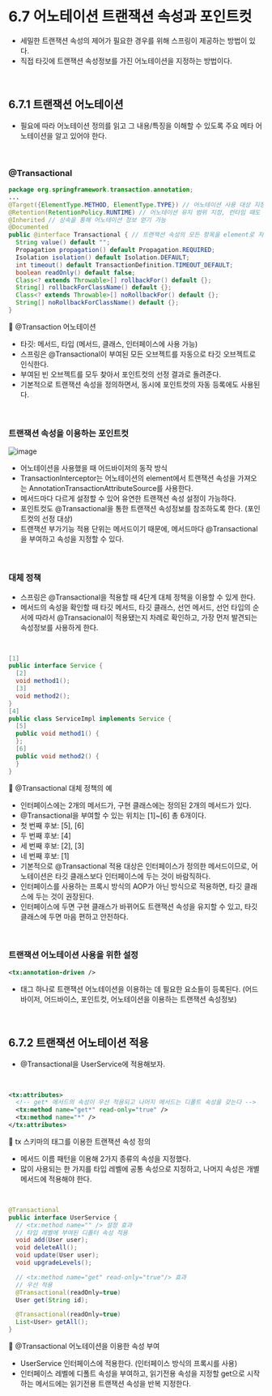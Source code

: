 # 6.7 어노테이션 트랜잭션 속성과 포인트컷
- 세밀한 트랜잭션 속성의 제어가 필요한 경우를 위해 스프링이 제공하는 방법이 있다.
- 직접 타깃에 트랜잭션 속성정보를 가진 어노테이션을 지정하는 방법이다.

<br/>

## 6.7.1 트랜잭션 어노테이션
- 필요에 따라 어노테이션 정의를 읽고 그 내용/특징을 이해할 수 있도록 주요 메타 어노테이션을 알고 있어야 한다.

<br/>

### @Transactional

```java
package org.springframework.transaction.annotation;
...
@Target({ElementType.METHOD, ElementType.TYPE}) // 어노테이션 사용 대상 지정, 1개 이상의 대상 지정 가능
@Retention(RetentionPolicy.RUNTIME) // 어노테이션 유지 범위 지정, 런타임 때도 리플렉션을 통해 정보 얻기 가능
@Inherited // 상속을 통해 어노테이션 정보 얻기 가능
@Documented
public @interface Transactional { // 트랜잭션 속성의 모든 항목을 element로 지정할 수 있다. default 값이 설정되어 있어 모두 생략 가능하다.
  String value() default "";
  Propagation propagation() default Propagation.REQUIRED;
  Isolation isolation() default Isolation.DEFAULT;
  int timeout() default TransactionDefinition.TIMEOUT_DEFAULT;
  boolean readOnly() default false;
  Class<? extends Throwable>[] rollbackFor() default {};
  String[] rollbackForClassName() default {};
  Class<? extends Throwable>[] noRollbackFor() default {};
  String[] noRollbackForClassName() default {};
}
```
🔼 @Transaction 어노테이션
- 타깃: 메서드, 타입 (메서드, 클래스, 인터페이스에 사용 가능)
- 스프링은 @Transactional이 부여된 모든 오브젝트를 자동으로 타깃 오브젝트로 인식한다.
- 부여된 빈 오브젝트를 모두 찾아서 포인트컷의 선정 결과로 돌려준다.
- 기본적으로 트랜잭션 속성을 정의하면서, 동시에 포인트컷의 자동 등록에도 사용된다.

<br/>

### 트랜잭션 속성을 이용하는 포인트컷

![image](https://github.com/Team-Sopetit/server-spring-study/assets/55437339/02db22fd-972a-4ef0-bdda-a6d104056dec)

- 어노테이션을 사용했을 때 어드바이저의 동작 방식
- TransactionInterceptor는 어노테이션의 element에서 트랜잭션 속성을 가져오는 AnnotationTransactionAttributeSource를 사용한다.
- 메서드마다 다르게 설정할 수 있어 유연한 트랜잭션 속성 설정이 가능하다.
- 포인트컷도 @Transactional을 통한 트랜잭션 속성정보를 참조하도록 한다. (포인트컷의 선정 대상)
- 트랜잭션 부가기능 적용 단위는 메서드이기 때문에, 메서드마다 @Transactional을 부여하고 속성을 지정할 수 있다.

<br/>

### 대체 정책
- 스프링은 @Transactional을 적용할 때 4단계 대체 정책을 이용할 수 있게 한다.
- 메서드의 속성을 확인할 때 타깃 메서드, 타깃 클래스, 선언 메서드, 선언 타입의 순서에 따라서 @Transacional이 적용됐는지 차례로 확인하고, 가장 먼저 발견되는 속성정보를 사용하게 한다.

<br/>

```java
[1]
public interface Service {
  [2]
  void method1();
  [3]
  void method2();
}
[4]
public class ServiceImpl implements Service {
  [5]
  public void method1() {
  };
  [6]
  public void method2() {
  }
}
```
🔼 @Transactional 대체 정책의 예
- 인터페이스에는 2개의 메서드가, 구현 클래스에는 정의된 2개의 메서드가 있다.
- @Transactional을 부여할 수 있는 위치는 [1]~[6] 총 6개이다.
- 첫 번째 후보: [5], [6]
- 두 번째 후보: [4]
- 세 번째 후보: [2], [3]
- 네 번째 후보: [1]
- 기본적으로 @Transactional 적용 대상은 인터페이스가 정의한 메서드이므로, 어노테이션은 타깃 클래스보다 인터페이스에 두는 것이 바람직하다.
- 인터페이스를 사용하는 프록시 방식의 AOP가 아닌 방식으로 적용하면, 타깃 클래스에 두는 것이 권장된다.
- 인터페이스에 두면 구현 클래스가 바뀌어도 트랜잭션 속성을 유지할 수 있고, 타깃 클래스에 두면 마음 편하고 안전하다.

<br/>

### 트랜잭션 어노테이션 사용을 위한 설정
```xml
<tx:annotation-driven />
```
- 태그 하나로 트랜잭션 어노테이션을 이용하는 데 필요한 요소들이 등록된다. (어드바이저, 어드바이스, 포인트컷, 어노테이션을 이용하는 트랜잭션 속성정보)

<br/>

## 6.7.2 트랜잭션 어노테이션 적용
- @Transactional을 UserService에 적용해보자.

<br/>

```xml
<tx:attributes>
  <!-- get* 메서드의 속성이 우선 적용되고 나머지 메서드는 디폴트 속성을 갖는다 -->
  <tx:method name="get*" read-only="true" />
  <tx:method name="*" />
</tx:attributes>
```
🔼 tx 스키마의 태그를 이용한 트랜잭션 속성 정의
- 메서드 이름 패턴을 이용해 2가지 종류의 속성을 지정했다.
- 많이 사용되는 한 가지를 타입 레벨에 공통 속성으로 지정하고, 나머지 속성은 개별 메서드에 적용해야 한다.

<br/>

```java
@Transactional
public interface UserService {
  // <tx:method name="" /> 설정 효과
  // 타입 레벨에 부여된 디폴터 속성 적용
  void add(User user);
  void deleteAll();
  void update(User user);
  void upgradeLevels();

  // <tx:method name="get" read-only="true"/> 효과
  // 우선 적용
  @Transactional(readOnly=true)
  User get(String id);

  @Transactional(readOnly=true)
  List<User> getAll();
}
```
🔼 @Transactional 어노테이션을 이용한 속성 부여
- UserService 인터페이스에 적용한다. (인터페이스 방식의 프록시를 사용)
- 인터페이스 레벨에 디폴트 속성을 부여하고, 읽기전용 속성을 지정할 get으로 시작하는 메서드에는 읽기전용 트랜잭션 속성을 반복 지정한다.
